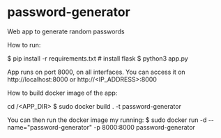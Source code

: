 # password-generator
Web app to generate random passwords

How to run:

$ pip install -r requirements.txt # install flask
$ python3 app.py

App runs on port 8000, on all interfaces. You can access it on http://localhost:8000 or http://<IP_ADDRESS>:8000

How to build docker image of the app:

cd /<APP_DIR>
$ sudo docker build . -t password-generator

You can then run the docker image my running:
$ sudo docker run -d --name="password-generator" -p 8000:8000 password-generator
